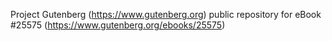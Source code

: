 Project Gutenberg (https://www.gutenberg.org) public repository for eBook #25575 (https://www.gutenberg.org/ebooks/25575)

